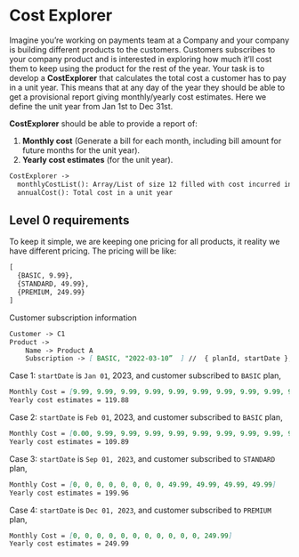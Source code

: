 # Cost Explorer
Imagine you’re working on payments team at a Company and your company is building different products to the customers. Customers subscribes to your company product and is interested in exploring how much it’ll cost them to keep using the product for the rest of the year.
Your task is to develop a **CostExplorer** that calculates the total cost a customer has to pay in a unit year. This means that at any day of the year they should be able to get a provisional report giving monthly/yearly cost estimates. Here we define the unit year from Jan 1st to Dec 31st.

**CostExplorer** should be able to provide a report of:
1. **Monthly cost** (Generate a bill for each month, including bill amount for future months for the unit year).
2. **Yearly cost estimates** (for the unit year).
```markdown
CostExplorer ->
  monthlyCostList(): Array/List of size 12 filled with cost incurred in each month of the unit year
  annualCost(): Total cost in a unit year
```

## Level 0 requirements
To keep it simple, we are keeping one pricing for all products, it reality we have different pricing. The pricing will be like:
```markdown
[
  {BASIC, 9.99},
  {STANDARD, 49.99}, 
  {PREMIUM, 249.99}
]
```
Customer subscription information
```markdown
Customer -> C1
Product -> 
	Name -> Product A
	Subscription -> [ BASIC, "2022-03-10”  ] //  { planId, startDate }, date in YYYY-MM-DD format
```
Case 1: `startDate` is `Jan 01`, 2023, and customer subscribed to `BASIC` plan,
```markdown
Monthly Cost = [9.99, 9.99, 9.99, 9.99, 9.99, 9.99, 9.99, 9.99, 9.99, 9.99, 9.99, 9.99]
Yearly cost estimates = 119.88
```
Case 2: `startDate` is `Feb 01`, 2023, and customer subscribed to `BASIC` plan,
```markdown
Monthly Cost = [0.00, 9.99, 9.99, 9.99, 9.99, 9.99, 9.99, 9.99, 9.99, 9.99, 9.99, 9.99]
Yearly cost estimates = 109.89
```
Case 3: `startDate` is `Sep 01, 2023`, and customer subscribed to `STANDARD` plan,
```markdown
Monthly Cost = [0, 0, 0, 0, 0, 0, 0, 0, 49.99, 49.99, 49.99, 49.99]
Yearly cost estimates = 199.96
```
Case 4: `startDate` is `Dec 01, 2023`, and customer subscribed to `PREMIUM` plan,
```markdown
Monthly Cost = [0, 0, 0, 0, 0, 0, 0, 0, 0, 0, 0, 249.99]
Yearly cost estimates = 249.99
```